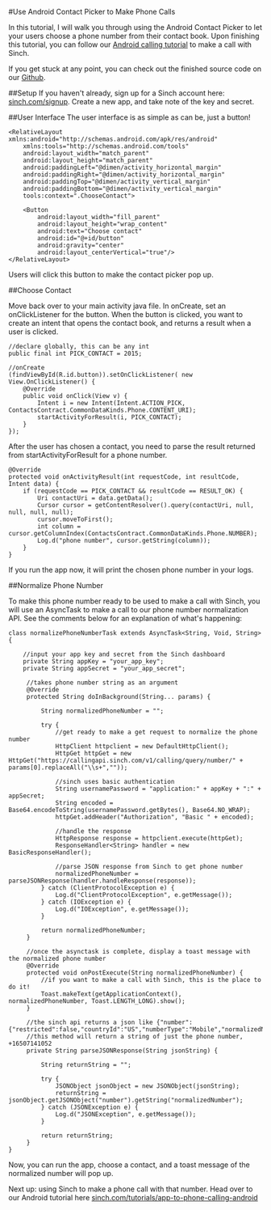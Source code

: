 #Use Android Contact Picker to Make Phone Calls

In this tutorial, I will walk you through using the Android Contact Picker to let your users choose a phone number from their contact book. Upon finishing this tutorial, you can follow our [Android calling tutorial](https://www.sinch.com/tutorials/app-to-phone-calling-android/) to make a call with Sinch.

If you get stuck at any point, you can check out the finished source code on our [Github](http://www.github.com/sinch/android-contact-chooser).

##Setup
If you haven't already, sign up for a Sinch account here: [sinch.com/signup](https://www.sinch.com/dashboard/#/signup). Create a new app, and take note of the key and secret.

##User Interface
The user interface is as simple as can be, just a button!

    <RelativeLayout xmlns:android="http://schemas.android.com/apk/res/android"
        xmlns:tools="http://schemas.android.com/tools"
        android:layout_width="match_parent"
        android:layout_height="match_parent"
        android:paddingLeft="@dimen/activity_horizontal_margin"
        android:paddingRight="@dimen/activity_horizontal_margin"
        android:paddingTop="@dimen/activity_vertical_margin"
        android:paddingBottom="@dimen/activity_vertical_margin"
        tools:context=".ChooseContact">

        <Button
            android:layout_width="fill_parent"
            android:layout_height="wrap_content"
            android:text="Choose contact"
            android:id="@+id/button"
            android:gravity="center"
            android:layout_centerVertical="true"/>
    </RelativeLayout>

Users will click this button to make the contact picker pop up.

##Choose Contact

Move back over to your main activity java file. In onCreate, set an onClickListener for the button. When the button is clicked, you want to create an intent that opens the contact book, and returns a result when a user is clicked.

    //declare globally, this can be any int
    public final int PICK_CONTACT = 2015;

    //onCreate
    (findViewById(R.id.button)).setOnClickListener( new View.OnClickListener() {
        @Override
        public void onClick(View v) {
            Intent i = new Intent(Intent.ACTION_PICK, ContactsContract.CommonDataKinds.Phone.CONTENT_URI);
            startActivityForResult(i, PICK_CONTACT);
        }
    });

After the user has chosen a contact, you need to parse the result returned from startActivityForResult for a phone number.

    @Override
    protected void onActivityResult(int requestCode, int resultCode, Intent data) {
        if (requestCode == PICK_CONTACT && resultCode == RESULT_OK) {
            Uri contactUri = data.getData();
            Cursor cursor = getContentResolver().query(contactUri, null, null, null, null);
            cursor.moveToFirst();
            int column = cursor.getColumnIndex(ContactsContract.CommonDataKinds.Phone.NUMBER);
            Log.d("phone number", cursor.getString(column));
        }
    }

If you run the app now, it will print the chosen phone number in your logs.

##Normalize Phone Number

 To make this phone number ready to be used to make a call with Sinch, you will use an AsyncTask to make a call to our phone number normalization API. See the comments below for an explanation of what's happening:

    class normalizePhoneNumberTask extends AsyncTask<String, Void, String> {

        //input your app key and secret from the Sinch dashboard
        private String appKey = "your_app_key";
        private String appSecret = "your_app_secret";

         //takes phone number string as an argument
         @Override
         protected String doInBackground(String... params) {

             String normalizedPhoneNumber = "";

             try {
                 //get ready to make a get request to normalize the phone number
                 HttpClient httpclient = new DefaultHttpClient();
                 HttpGet httpGet = new HttpGet("https://callingapi.sinch.com/v1/calling/query/number/" + params[0].replaceAll("\\s+",""));

                 //sinch uses basic authentication
                 String usernamePassword = "application:" + appKey + ":" + appSecret;
                 String encoded = Base64.encodeToString(usernamePassword.getBytes(), Base64.NO_WRAP);
                 httpGet.addHeader("Authorization", "Basic " + encoded);

                 //handle the response
                 HttpResponse response = httpclient.execute(httpGet);
                 ResponseHandler<String> handler = new BasicResponseHandler();

                 //parse JSON response from Sinch to get phone number
                 normalizedPhoneNumber = parseJSONResponse(handler.handleResponse(response));
             } catch (ClientProtocolException e) {
                 Log.d("ClientProtocolException", e.getMessage());
             } catch (IOException e) {
                 Log.d("IOException", e.getMessage());
             }

             return normalizedPhoneNumber;
         }

         //once the asynctask is complete, display a toast message with the normalized phone number
         @Override
         protected void onPostExecute(String normalizedPhoneNumber) {
             //if you want to make a call with Sinch, this is the place to do it!
             Toast.makeText(getApplicationContext(), normalizedPhoneNumber, Toast.LENGTH_LONG).show();
         }

         //the sinch api returns a json like {"number":{"restricted":false,"countryId":"US","numberType":"Mobile","normalizedNumber":"+16507141052"}}
         //this method will return a string of just the phone number, +16507141052
         private String parseJSONResponse(String jsonString) {

             String returnString = "";

             try {
                 JSONObject jsonObject = new JSONObject(jsonString);
                 returnString = jsonObject.getJSONObject("number").getString("normalizedNumber");
             } catch (JSONException e) {
                 Log.d("JSONException", e.getMessage());
             }

             return returnString;
         }
    }

Now, you can run the app, choose a contact, and a toast message of the normalized number will pop up.

Next up: using Sinch to make a phone call with that number. Head over to our Android tutorial here [sinch.com/tutorials/app-to-phone-calling-android](https://www.sinch.com/tutorials/app-to-phone-calling-android/)











